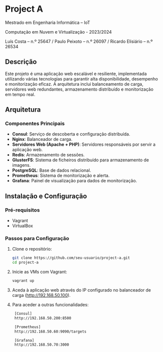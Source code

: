 # Project A

Mestrado em Engenharia Informática – IoT

Computação em Nuvem e Virtualização - 2023/2024

Luís Costa – n.º 25647 /
Paulo Peixoto – n.º 26097 /
Ricardo Elisiário – n.º 26534


## Descrição

Este projeto é uma aplicação web escalável e resiliente, implementada utilizando várias tecnologias para garantir alta disponibilidade, desempenho e monitorização eficaz. A arquitetura inclui balanceamento de carga, servidores web redundantes, armazenamento distribuído e monitorização em tempo real.

## Arquitetura

### Componentes Principais

- **Consul**: Serviço de descoberta e configuração distribuída.
- **Nginx**: Balanceador de carga.
- **Servidores Web (Apache + PHP)**: Servidores responsáveis por servir a aplicação web.
- **Redis**: Armazenamento de sessões.
- **GlusterFS**: Sistema de ficheiros distribuído para armazenamento de imagens.
- **PostgreSQL**: Base de dados relacional.
- **Prometheus**: Sistema de monitorização e alerta.
- **Grafana**: Painel de visualização para dados de monitorização.

## Instalação e Configuração

### Pré-requisitos

- Vagrant
- VirtualBox

### Passos para Configuração

1. Clone o repositório:
   ```bash
   git clone https://github.com/seu-usuario/project-a.git
   cd project-a

2. Inicie as VMs com Vagrant:
   ```bash
   vagrant up

3. Aceda à aplicação web através do IP configurado no balanceador de carga (http://192.168.50.100).

4. Para aceder a outras funcionalidades:

   ```bash
    [Consul]
    http://192.168.50.200:8500

    [Prometheus]
    http://192.168.50.60:9090/targets

    [Grafana]
    http://192.168.50.70:3000
